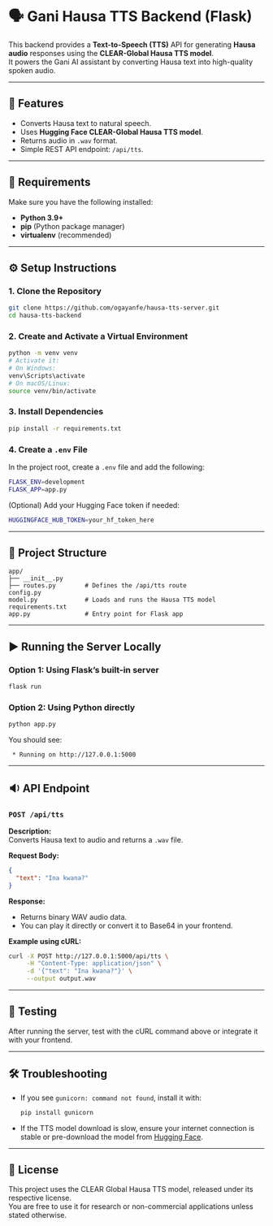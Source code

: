 # 🗣️ Gani Hausa TTS Backend (Flask)

This backend provides a **Text-to-Speech (TTS)** API for generating **Hausa audio** responses using the **CLEAR-Global Hausa TTS model**.  
It powers the Gani AI assistant by converting Hausa text into high-quality spoken audio.

---

## 🚀 Features

- Converts Hausa text to natural speech.
- Uses **Hugging Face CLEAR-Global Hausa TTS model**.
- Returns audio in `.wav` format.
- Simple REST API endpoint: `/api/tts`.

---

## 🧰 Requirements

Make sure you have the following installed:

- **Python 3.9+**
- **pip** (Python package manager)
- **virtualenv** (recommended)

---

## ⚙️ Setup Instructions

### 1. Clone the Repository

```bash
git clone https://github.com/ogayanfe/hausa-tts-server.git
cd hausa-tts-backend
```

### 2. Create and Activate a Virtual Environment

```bash
python -m venv venv
# Activate it:
# On Windows:
venv\Scripts\activate
# On macOS/Linux:
source venv/bin/activate
```

### 3. Install Dependencies

```bash
pip install -r requirements.txt
```

### 4. Create a `.env` File

In the project root, create a `.env` file and add the following:

```bash
FLASK_ENV=development
FLASK_APP=app.py
```

(Optional) Add your Hugging Face token if needed:

```bash
HUGGINGFACE_HUB_TOKEN=your_hf_token_here
```

---

## 🧩 Project Structure

```
app/
├── __init__.py
├── routes.py        # Defines the /api/tts route
config.py
model.py             # Loads and runs the Hausa TTS model
requirements.txt
app.py               # Entry point for Flask app
```

---

## ▶️ Running the Server Locally

### Option 1: Using Flask’s built-in server

```bash
flask run
```

### Option 2: Using Python directly

```bash
python app.py
```

You should see:

```
 * Running on http://127.0.0.1:5000
```

---

## 🔉 API Endpoint

### `POST /api/tts`

**Description:**  
Converts Hausa text to audio and returns a `.wav` file.

**Request Body:**

```json
{
  "text": "Ina kwana?"
}
```

**Response:**

- Returns binary WAV audio data.
- You can play it directly or convert it to Base64 in your frontend.

**Example using cURL:**

```bash
curl -X POST http://127.0.0.1:5000/api/tts \
     -H "Content-Type: application/json" \
     -d '{"text": "Ina kwana?"}' \
     --output output.wav
```

---

## 🧪 Testing

After running the server, test with the cURL command above or integrate it with your frontend.

---

## 🛠️ Troubleshooting

- If you see `gunicorn: command not found`, install it with:
  ```bash
  pip install gunicorn
  ```
- If the TTS model download is slow, ensure your internet connection is stable or pre-download the model from [Hugging Face](https://huggingface.co/CLEAR-Global/TWB-Voice-Hausa-TTS-1.0).

---

## 📜 License

This project uses the CLEAR Global Hausa TTS model, released under its respective license.  
You are free to use it for research or non-commercial applications unless stated otherwise.
